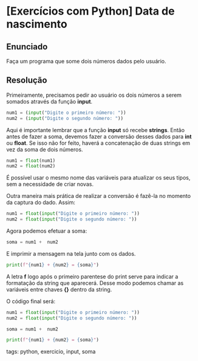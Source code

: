 # [Exercícios com Python] Data de nascimento

## Enunciado

Faça um programa que some dois números dados pelo usuário.

## Resolução

Primeiramente, precisamos pedir ao usuário os dois números a serem somados através da função **input**.

```py
num1 = (input("Digite o primeiro número: "))
num2 = (input("Digite o segundo número: "))
```

Aqui é importante lembrar que a função **input** só recebe **strings**. Então antes de fazer a soma, devemos fazer a conversão desses dados para **int** ou **float**. Se isso não for feito, haverá a concatenação de duas strings em vez da soma de dois números.

```py
num1 = float(num1)
num2 = float(num2)
```

É possível usar o mesmo nome das variáveis para atualizar os seus tipos, sem a necessidade de criar novas.

Outra maneira mais prática de realizar a conversão é fazê-la no momento da captura do dado. Assim:

```py
num1 = float(input("Digite o primeiro número: "))
num2 = float(input("Digite o segundo número: "))
```

Agora podemos efetuar a soma:

```py
soma = num1 +  num2
```

E imprimir a mensagem na tela junto com os dados.

```py
print(f"{num1} + {num2} = {soma}")
```

A letra **f** logo após o primeiro parentese do print serve para indicar a formatação da string que aparecerá. Desse modo podemos chamar as variáveis entre chaves **{}** dentro da string.

O código final será:

```py
num1 = float(input("Digite o primeiro número: "))
num2 = float(input("Digite o segundo número: "))

soma = num1 +  num2

print(f"{num1} + {num2} = {soma}")
```

tags: python, exercicio, input, soma
